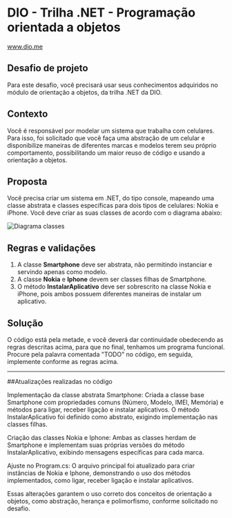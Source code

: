 # DIO - Trilha .NET - Programação orientada a objetos
www.dio.me

## Desafio de projeto
Para este desafio, você precisará usar seus conhecimentos adquiridos no módulo de orientação a objetos, da trilha .NET da DIO.

## Contexto
Você é responsável por modelar um sistema que trabalha com celulares. Para isso, foi solicitado que você faça uma abstração de um celular e disponibilize maneiras de diferentes marcas e modelos terem seu próprio comportamento, possibilitando um maior reuso de código e usando a orientação a objetos.

## Proposta
Você precisa criar um sistema em .NET, do tipo console, mapeando uma classe abstrata e classes específicas para dois tipos de celulares: Nokia e iPhone. 
Você deve criar as suas classes de acordo com o diagrama abaixo:

![Diagrama classes](Imagens/diagrama.png)

## Regras e validações
1. A classe **Smartphone** deve ser abstrata, não permitindo instanciar e servindo apenas como modelo.
2. A classe **Nokia** e **Iphone** devem ser classes filhas de Smartphone.
3. O método **InstalarAplicativo** deve ser sobrescrito na classe Nokia e iPhone, pois ambos possuem diferentes maneiras de instalar um aplicativo.

## Solução
O código está pela metade, e você deverá dar continuidade obedecendo as regras descritas acima, para que no final, tenhamos um programa funcional. Procure pela palavra comentada "TODO" no código, em seguida, implemente conforme as regras acima.

--------------------------------------------------------------------------------------------
##Atualizações realizadas no código

Implementação da classe abstrata Smartphone:
Criada a classe base Smartphone com propriedades comuns (Número, Modelo, IMEI, Memória) e métodos para ligar, receber ligação e instalar aplicativos. O método InstalarAplicativo foi definido como abstrato, exigindo implementação nas classes filhas.

Criação das classes Nokia e Iphone:
Ambas as classes herdam de Smartphone e implementam suas próprias versões do método InstalarAplicativo, exibindo mensagens específicas para cada marca.

Ajuste no Program.cs:
O arquivo principal foi atualizado para criar instâncias de Nokia e Iphone, demonstrando o uso dos métodos implementados, como ligar, receber ligação e instalar aplicativos.

Essas alterações garantem o uso correto dos conceitos de orientação a objetos, como abstração, herança e polimorfismo, conforme solicitado no desafio.